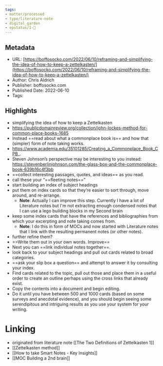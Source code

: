 ```yaml
---
tags: 
- matter/processed
- type/literature-note
- digital_garden
- epstatus/1-🌱
---
```

## Metadata
* URL: [https://boffosocko.com/2022/06/10/reframing-and-simplifying-the-idea-of-how-to-keep-a-zettelkasten/](https://boffosocko.com/2022/06/10/reframing-and-simplifying-the-idea-of-how-to-keep-a-zettelkasten/)
* Author: Chris Aldrich
* Publisher: boffosocko.com
* Published Date: 2022-06-10
* Tags: 

## Highlights
* simplifying the idea of how to keep a Zettelkasten
* https://publicdomainreview.org/collection/john-lockes-method-for-common-place-books-1685
* Instead ==read about what a commonplace book is== and how that (simpler) form of note taking works.
* https://www.academia.edu/35101285/Creating_a_Commonplace_Book_CPB_.
* Steven Johnson’s perspective may be interesting to you instead: https://stevenberlinjohnson.com/the-glass-box-and-the-commonplace-book-639b16c4f3bb
* ==collect interesting passages, quotes, and ideas== as you read.
* call these your “==fleeting notes==”
* start building an index of subject headings
* put them on index cards so that they’re easier to sort through, move around, and re-arrange.
  * **Note**: Actually I can improve this step. Currently I have a lot of Literature notes but I'm not extracting enough condensed notes that I can use a lego building blocks in my Second brain
* keep some index cards that have the references and bibliographies from which your excerpting and note taking comes from.
  * **Note**: I do this in form of MOCs and now started with Literature notes that I link with the resulting permanent notes (or other notes).
* further refine them?
* ==Write them out in your own words. Improve==
* Next you can ==link individual notes together==.
* look back to your subject headings and pull out cards related to broad categories.
* ==ask your slip box a question== and attempt to answer it by consulting your index.
* Find cards related to the topic, pull out those and place them in a useful order to create an outline perhaps using the cross links that already exist.
* Copy the contents into a document and begin editing.
* Do it until you have between 500 and 1000 cards (based on some surveys and anecdotal evidence), and you should begin seeing some serendipitous and intriguing results as you use your system for your writing.

# Linking
+ originated from literature note [[The Two Definitions of Zettelkasten 1]]
+ [[Zettelkasten method]]
+ [[How to take Smart Notes - Key Insights]]
+ [[MOC Building a 2nd brain]]

